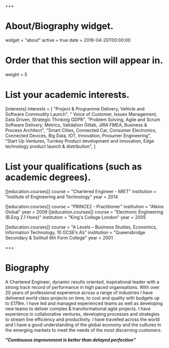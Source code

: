 +++
# About/Biography widget.
widget = "about"
active = true
date = 2016-04-20T00:00:00

# Order that this section will appear in.
weight = 5

# List your academic interests.
[interests]
  interests = [
    "Project & Programme Delivery, Vehicle and Software Commodity Launch",
    " Voice of Customer, Issues Management, Data Driven, Strategic Thinking GDPR",
    "Problem Solving, Agile and Scrum Software Delivery, Metrics, Validation Gitlab, JIRA FMEA, Business & Process Architect",
    "Smart Cities, Connected Car, Consumer Electronics, Connected Devices, Big Data, IOT, Innovation, Prosumer Engineering",
    "Start Up Ventures, Turnkey Product development and innovation, Edge technology product launch & distribution",
  ]

# List your qualifications (such as academic degrees).
[[education.courses]]
  course = "Chartered Engineer - MIET"
  institution = "Institute of Engineering and Technology"
  year = 2014

  [[education.courses]]
  course = "PRINCE2 - Practitioner"
  institution = "Atkins Global"
  year = 2009
[[education.courses]]
  course = "Electronic Engineering (B.Eng 2.1 Hons)"
  institution = "King's College London"
  year = 2005

[[education.courses]]
  course = "A Levels – Business Studies, Economics, Information Technology, 10 GCSE’s A’s"
  institution = "Queensbridge Secondary & Solihull 6th Form College"
  year = 2001



+++

# Biography

A Chartered Engineer, dynamic results oriented, inspirational leader with a strong track record of performance in high paced organisations. With over 20 years of professional experience across a range of industries I have delivered world class projects on time, to cost and quality with budgets up to £179m. I have led and managed experienced teams as well as developing new teams to deliver complex & transformational agile projects. I have experience in collaborative ventures, developing processes and strategies to stream line efficiency and productivity. I have travelled across the world and I have a good understanding of the global economy and the cultures in the emerging markets to meet the needs of the most discerning customers. 


**_"Continuous improvement is better than delayed perfection"_**